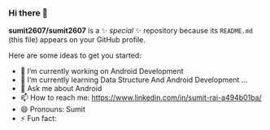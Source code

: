 ### Hi there 👋


**sumit2607/sumit2607** is a ✨ _special_ ✨ repository because its `README.md` (this file) appears on your GitHub profile.

Here are some ideas to get you started:

- 🔭 I’m currently working on Android Development
- 🌱 I’m currently learning Data Structure And Android Development ...
- 💬 Ask me about Android
- 📫 How to reach me: https://www.linkedin.com/in/sumit-rai-a494b01ba/
- 😄 Pronouns: Sumit
- ⚡ Fun fact: 

